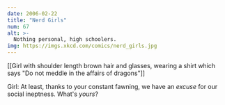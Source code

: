 ```yaml
---
date: 2006-02-22
title: "Nerd Girls"
num: 67
alt: >-
  Nothing personal, high schoolers.
img: https://imgs.xkcd.com/comics/nerd_girls.jpg
---
```

[[Girl with shoulder length brown hair and glasses, wearing a shirt which says "Do not meddle in the affairs of dragons"]]

Girl: At least, thanks to your constant fawning, we have an *excuse* for our social ineptness. What's *yours*?

